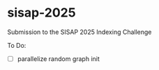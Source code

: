 # sisap-2025
Submission to the SISAP 2025 Indexing Challenge




To Do:
- [ ] parallelize random graph init